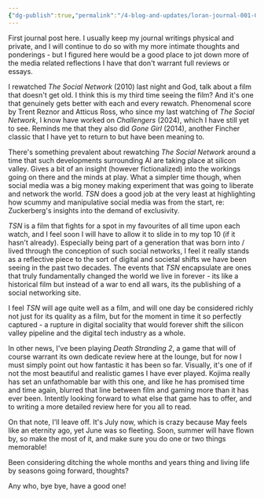 ```yaml
---
{"dg-publish":true,"permalink":"/4-blog-and-updates/loran-journal-001-05-july-25/","created":"2025-07-05T07:45:41.711+02:00","updated":"2025-07-05T08:26:06.649+02:00"}
---
```



First journal post here. I usually keep my journal writings physical and private, and I will continue to do so with my more intimate thoughts and ponderings - but I figured here would be a good place to jot down more of the media related reflections I have that don't warrant full reviews or essays.

I rewatched *The Social Network* (2010) last night and God, talk about a film that doesn't get old. I think this is my third time seeing the film? And it's one that genuinely gets better with each and every rewatch. Phenomenal score by Trent Reznor and Atticus Ross, who since my last watching of *The Social Network*, I know have worked on *Challengers* (2024), which I have still yet to see. Reminds me that they also did *Gone Girl* (2014), another Fincher classic that I have yet to return to but have been meaning to. 

There's something prevalent about rewatching *The Social Network* around a time that such developments surrounding AI are taking place at silicon valley. Gives a bit of an insight (however fictionalized) into the workings going on there and the minds at play. What a simpler time though, when social media was a big money making experiment that was going to liberate and network the world. *TSN* does a good job at the very least at highlighting how scummy and manipulative social media was from the start, re: Zuckerberg's insights into the demand of exclusivity.

*TSN* is a film that fights for a spot in my favourites of all time upon each watch, and I feel soon I will have to allow it to slide in to my top 10 (if it hasn't already). Especially being part of a generation that was born into / lived through the conception of such social networks, I feel it really stands as a reflective piece to the sort of digital and societal shifts we have been seeing in the past two decades. The events that *TSN* encapsulate are ones that truly fundamentally changed the world we live in forever - its like a historical film but instead of a war to end all wars, its the publishing of a social networking site. 

I feel *TSN* will age quite well as a film, and will one day be considered richly not just for its quality as a film, but for the moment in time it so perfectly captured - a rupture in digital sociality that would forever shift the silicon valley pipeline and the digital tech industry as a whole.

In other news, I've been playing *Death Stranding 2*, a game that will of course warrant its own dedicate review here at the lounge, but for now I must simply point out how fantastic it has been so far. Visually, it's one of if not the most beautiful and realistic games I have ever played. Kojima really has set an unfathomable bar with this one, and like he has promised time and time again, blurred that line between film and gaming more than it has ever been. Intently looking forward to what else that game has to offer, and to writing a more detailed review here for you all to read.

On that note, I'll leave off. It's July now, which is crazy because May feels like an eternity ago, yet June was so fleeting. Soon, summer will have flown by, so make the most of it, and make sure you do one or two things memorable! 

Been considering ditching the whole months and years thing and living life by seasons going forward, thoughts?

Any who, bye bye, have a good one!